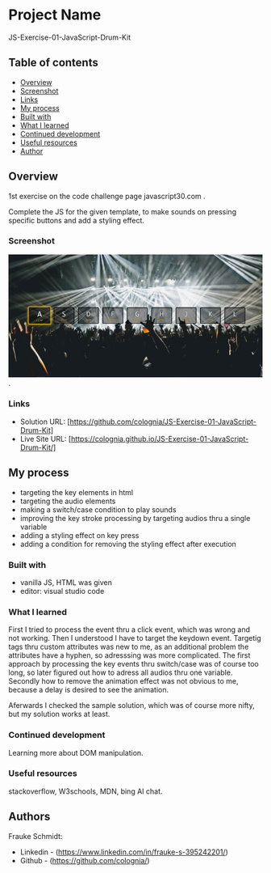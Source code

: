 # Project Name
JS-Exercise-01-JavaScript-Drum-Kit

## Table of contents

  - [Overview](#overview)
  - [Screenshot](#screenshot)
  - [Links](#links)
  - [My process](#my-process)
  - [Built with](#built-with)
  - [What I learned](#what-i-learned)
  - [Continued development](#continued-development)
  - [Useful resources](#useful-resources)
  - [Author](#author)

## Overview

1st exercise on the code challenge page javascript30.com .

Complete the JS for the given template, to make sounds on pressing specific buttons and add a styling effect.

### Screenshot

![](./images/screenshot_desktop.jpg).

### Links

- Solution URL: [https://github.com/colognia/JS-Exercise-01-JavaScript-Drum-Kit]
- Live Site URL: [https://colognia.github.io/JS-Exercise-01-JavaScript-Drum-Kit/]

## My process

- targeting the key elements in html
- targeting the audio elements
- making a switch/case condition to play sounds
- improving the key stroke processing by targeting audios thru a single variable
- adding a styling effect on key press
- adding a condition for removing the styling effect after execution

### Built with

- vanilla JS, HTML was given
- editor: visual studio code

### What I learned

First I tried to process the event thru a click event, which was wrong and not working. Then I understood I have to target the keydown event.
Targetig tags thru custom attributes was new to me, as an additional problem the attributes have a hyphen, so adresssing was more complicated.
The first approach by processing the key events thru switch/case was of course too long, so later figured out how to adress all audios thru one variable.
Secondly how to remove the animation effect was not obvious to me, because a delay is desired to see the animation.

Aferwards I checked the sample solution, which was of course more nifty, but my solution works at least.

### Continued development

Learning more about DOM manipulation.

### Useful resources

stackoverflow, W3schools, MDN, bing AI chat.

## Authors

Frauke Schmidt:
- Linkedin - (https://www.linkedin.com/in/frauke-s-395242201/)
- Github - (https://github.com/colognia/)
